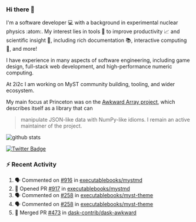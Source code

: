 ### Hi there 👋 

I'm a software developer 💻 with a background in experimental nuclear physics :atom:. My interest lies in tools :wrench: to improve productivity :chart_with_upwards_trend: and scientific insight :telescope:, including rich documentation 📚, interactive computing 🧮, and more! 

I have experience in many aspects of software engineering, including game design, full-stack web development, and high-performance numeric computing. 

At 2i2c I am working on MyST community building, tooling, and wider ecosystem. 

My main focus at Princeton was on the [Awkward Array project](awkward-array.org/), which describes itself as a library that can 
> manipulate JSON-like data with NumPy-like idioms. I remain an active maintainer of the project. 

![github stats](https://github-readme-stats.vercel.app/api?username=agoose77&show_icons=true&hide_rank=true&hide_title=true&bg_color=30,e76445,904e95&text_color=efe3ec&icon_color=efe3ec)
<!--
**agoose77/agoose77** is a ✨ _special_ ✨ repository because its `README.md` (this file) appears on your GitHub profile.

Here are some ideas to get you started:

- 🔭 I’m currently working on ...
- 🌱 I’m currently learning ...
- 👯 I’m looking to collaborate on ...
- 🤔 I’m looking for help with ...
- 💬 Ask me about ...
- 📫 How to reach me: ...
- 😄 Pronouns: ...
- ⚡ Fun fact: ...
-->

[![Twitter Badge](https://img.shields.io/twitter/follow/agoose77?style=flat-square&logo=Twitter&logoColor=white&color=cornflowerblue)](https://twitter.com/agoose77)

### :zap: Recent Activity

<!--START_SECTION:activity-->
1. 🗣 Commented on [#916](https://github.com/executablebooks/mystmd/issues/916#issuecomment-1954347069) in [executablebooks/mystmd](https://github.com/executablebooks/mystmd)
2. 💪 Opened PR [#917](https://github.com/executablebooks/mystmd/pull/917) in [executablebooks/mystmd](https://github.com/executablebooks/mystmd)
3. 🗣 Commented on [#258](https://github.com/executablebooks/myst-theme/issues/258#issuecomment-1952355969) in [executablebooks/myst-theme](https://github.com/executablebooks/myst-theme)
4. 🗣 Commented on [#258](https://github.com/executablebooks/myst-theme/issues/258#issuecomment-1952233225) in [executablebooks/myst-theme](https://github.com/executablebooks/myst-theme)
5. 🎉 Merged PR [#473](https://github.com/dask-contrib/dask-awkward/pull/473) in [dask-contrib/dask-awkward](https://github.com/dask-contrib/dask-awkward)
<!--END_SECTION:activity-->
